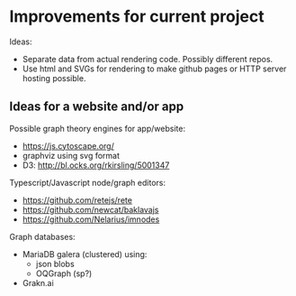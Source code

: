 # Improvements for current project
Ideas:
 - Separate data from actual rendering code. Possibly different repos.
 - Use html and SVGs for rendering to make github pages or HTTP server hosting possible.

## Ideas for a website and/or app
Possible graph theory engines for app/website:
- https://js.cytoscape.org/
- graphviz using svg format
- D3: http://bl.ocks.org/rkirsling/5001347

Typescript/Javascript node/graph editors:
- https://github.com/retejs/rete
- https://github.com/newcat/baklavajs
- https://github.com/Nelarius/imnodes

Graph databases:
- MariaDB galera (clustered) using:
  - json blobs
  - OQGraph (sp?)
- Grakn.ai
